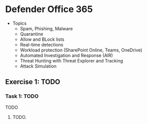 # Defender Office 365

- Topics
  - Spam, Phishing, Malware
  - Quarantine
  - Allow and BLock lists
  - Real-time detections
  - Workload protection (SharePoint Online, Teams, OneDrive)
  - Automated Investigation and Response (AIR)
  - Threat Hunting with Threat Explorer and Tracking
  - Attack Simulation

## Exercise 1: TODO

### Task 1: TODO

TODO

1. TODO.